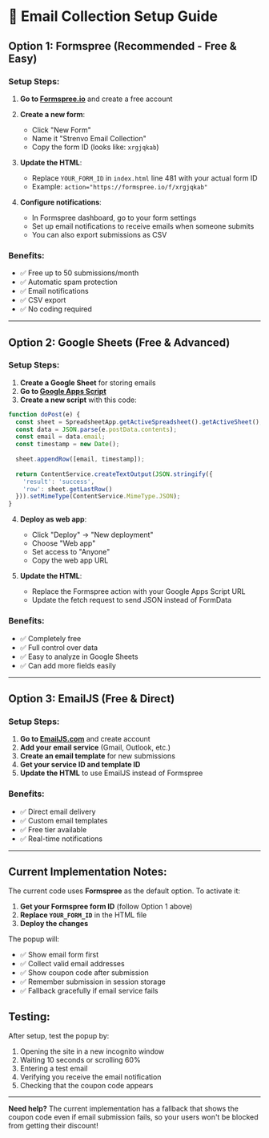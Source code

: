# 📧 Email Collection Setup Guide

## Option 1: Formspree (Recommended - Free & Easy)

### Setup Steps:
1. **Go to [Formspree.io](https://formspree.io)** and create a free account
2. **Create a new form**:
   - Click "New Form"
   - Name it "Strenvo Email Collection"
   - Copy the form ID (looks like: `xrgjqkab`)

3. **Update the HTML**:
   - Replace `YOUR_FORM_ID` in `index.html` line 481 with your actual form ID
   - Example: `action="https://formspree.io/f/xrgjqkab"`

4. **Configure notifications**:
   - In Formspree dashboard, go to your form settings
   - Set up email notifications to receive emails when someone submits
   - You can also export submissions as CSV

### Benefits:
- ✅ Free up to 50 submissions/month
- ✅ Automatic spam protection
- ✅ Email notifications
- ✅ CSV export
- ✅ No coding required

---

## Option 2: Google Sheets (Free & Advanced)

### Setup Steps:
1. **Create a Google Sheet** for storing emails
2. **Go to [Google Apps Script](https://script.google.com)**
3. **Create a new script** with this code:

```javascript
function doPost(e) {
  const sheet = SpreadsheetApp.getActiveSpreadsheet().getActiveSheet();
  const data = JSON.parse(e.postData.contents);
  const email = data.email;
  const timestamp = new Date();
  
  sheet.appendRow([email, timestamp]);
  
  return ContentService.createTextOutput(JSON.stringify({
    'result': 'success',
    'row': sheet.getLastRow()
  })).setMimeType(ContentService.MimeType.JSON);
}
```

4. **Deploy as web app**:
   - Click "Deploy" → "New deployment"
   - Choose "Web app"
   - Set access to "Anyone"
   - Copy the web app URL

5. **Update the HTML**:
   - Replace the Formspree action with your Google Apps Script URL
   - Update the fetch request to send JSON instead of FormData

### Benefits:
- ✅ Completely free
- ✅ Full control over data
- ✅ Easy to analyze in Google Sheets
- ✅ Can add more fields easily

---

## Option 3: EmailJS (Free & Direct)

### Setup Steps:
1. **Go to [EmailJS.com](https://emailjs.com)** and create account
2. **Add your email service** (Gmail, Outlook, etc.)
3. **Create an email template** for new submissions
4. **Get your service ID and template ID**
5. **Update the HTML** to use EmailJS instead of Formspree

### Benefits:
- ✅ Direct email delivery
- ✅ Custom email templates
- ✅ Free tier available
- ✅ Real-time notifications

---

## Current Implementation Notes:

The current code uses **Formspree** as the default option. To activate it:

1. **Get your Formspree form ID** (follow Option 1 above)
2. **Replace `YOUR_FORM_ID`** in the HTML file
3. **Deploy the changes**

The popup will:
- ✅ Show email form first
- ✅ Collect valid email addresses
- ✅ Show coupon code after submission
- ✅ Remember submission in session storage
- ✅ Fallback gracefully if email service fails

## Testing:

After setup, test the popup by:
1. Opening the site in a new incognito window
2. Waiting 10 seconds or scrolling 60%
3. Entering a test email
4. Verifying you receive the email notification
5. Checking that the coupon code appears

---

**Need help?** The current implementation has a fallback that shows the coupon code even if email submission fails, so your users won't be blocked from getting their discount!
